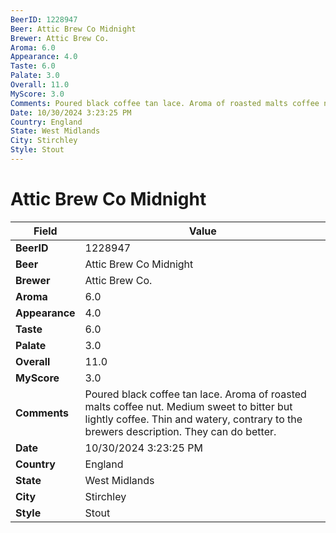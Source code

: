 ```yaml
---
BeerID: 1228947
Beer: Attic Brew Co Midnight
Brewer: Attic Brew Co.
Aroma: 6.0
Appearance: 4.0
Taste: 6.0
Palate: 3.0
Overall: 11.0
MyScore: 3.0
Comments: Poured black coffee tan lace. Aroma of roasted malts coffee nut.  Medium sweet to bitter but lightly coffee. Thin and watery, contrary to the brewers description.  They can do better.
Date: 10/30/2024 3:23:25 PM
Country: England
State: West Midlands
City: Stirchley
Style: Stout
---
```


# Attic Brew Co Midnight 

| Field         | Value |
|---------------|-------|
| **BeerID** | 1228947 |
| **Beer** | Attic Brew Co Midnight  |
| **Brewer** | Attic Brew Co. |
| **Aroma** | 6.0 |
| **Appearance** | 4.0 |
| **Taste** | 6.0 |
| **Palate** | 3.0 |
| **Overall** | 11.0 |
| **MyScore** | 3.0 |
| **Comments** | Poured black coffee tan lace. Aroma of roasted malts coffee nut.  Medium sweet to bitter but lightly coffee. Thin and watery, contrary to the brewers description.  They can do better. |
| **Date** | 10/30/2024 3:23:25 PM |
| **Country** | England |
| **State** | West Midlands |
| **City** | Stirchley |
| **Style** | Stout |
